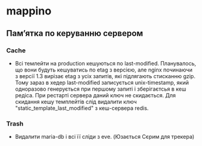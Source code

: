 # mappino #



## Пам’ятка по керуванню сервером ##
### Cache ###
* Всі темлейти на production кешуються по last-modified. Планувалось, що вони будуть кешуватись по etag з версією, але nginx починаючи з версії 1.3 вирізає etag з усіх запитів, які підлягають стисканню gzip. Тому зараз в хедер last-modified записується unix-timestamp, який одноразово генерується при першому запиті і зберігаєтсья в кеш редіса. При рестарті сервера даний ключ не скидається.  Для скидання кешу темплейтів слід видалити ключ "static_template_last_modified" з кеш-сервера redis.

### Trash ###
* Видалити maria-db і всі її сліди з eve. (Юзається Сєрим для трекера)